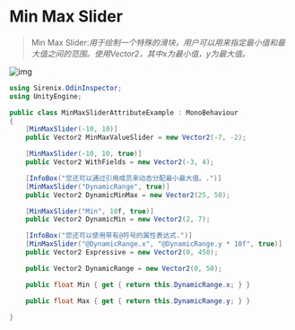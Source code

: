 # Min Max Slider

> Min Max Slider:*用于绘制一个特殊的滑块，用户可以用来指定最小值和最大值之间的范围。使用Vector2，其中x为最小值，y为最大值。*

![img](https://aihailan.com/wp-content/uploads/2020/11/post-636-5fb7db160a4aa.gif)

```cs
using Sirenix.OdinInspector;
using UnityEngine;

public class MinMaxSliderAttributeExample : MonoBehaviour
{
    [MinMaxSlider(-10, 10)]
    public Vector2 MinMaxValueSlider = new Vector2(-7, -2);

    [MinMaxSlider(-10, 10, true)]
    public Vector2 WithFields = new Vector2(-3, 4);

    [InfoBox("您还可以通过引用成员来动态分配最小最大值。.")]
    [MinMaxSlider("DynamicRange", true)]
    public Vector2 DynamicMinMax = new Vector2(25, 50);

    [MinMaxSlider("Min", 10f, true)]
    public Vector2 DynamicMin = new Vector2(2, 7);

    [InfoBox("您还可以使用带有@符号的属性表达式.")]
    [MinMaxSlider("@DynamicRange.x", "@DynamicRange.y * 10f", true)]
    public Vector2 Expressive = new Vector2(0, 450);

    public Vector2 DynamicRange = new Vector2(0, 50);

    public float Min { get { return this.DynamicRange.x; } }

    public float Max { get { return this.DynamicRange.y; } }

}
```